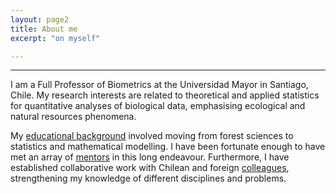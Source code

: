 ```yaml
---
layout: page2
title: About me
excerpt: "on myself"

---
```


<style>H1{color:DarkRed;}</style>
<style>H2{color:Red;}</style>

--------

I am a Full Professor of Biometrics at the Universidad Mayor in Santiago, Chile. My research interests are related to theoretical and applied statistics for quantitative analyses of biological data, emphasising ecological and natural resources phenomena.

My [educational background](./educa.md) involved moving from forest sciences to statistics and mathematical modelling. I have been fortunate enough to have met an array of [mentors](./mentors.md) in this long endeavour. Furthermore, I have established collaborative work with Chilean and foreign [colleagues](./collabora.md), strengthening my knowledge of different disciplines and problems.


<!-- ### Footer
* [Check the news](./blog.md)
Last updated: August 2020 -->
